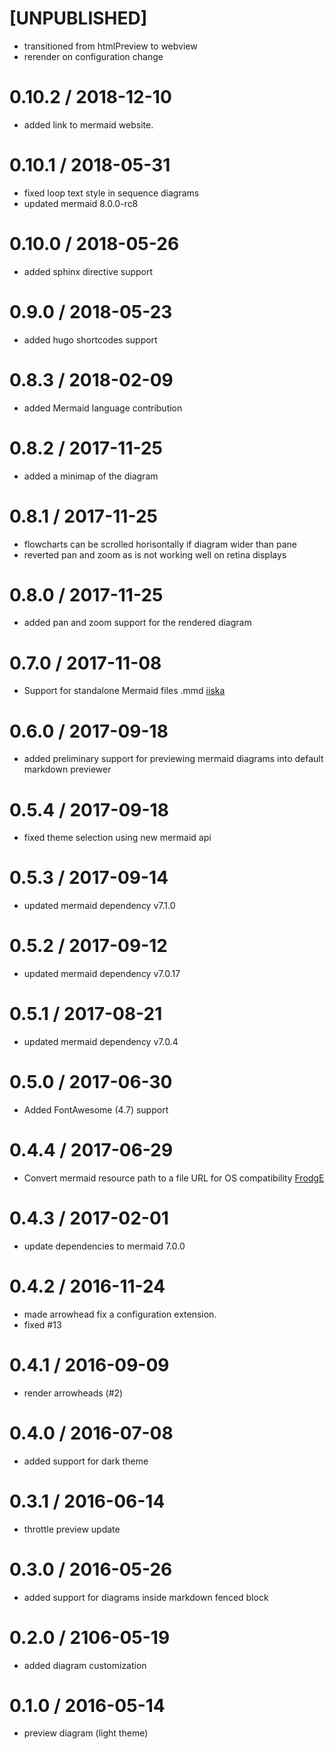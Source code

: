 # [UNPUBLISHED]

- transitioned from htmlPreview to webview
- rerender on configuration change

# 0.10.2 / 2018-12-10

- added link to mermaid website.

# 0.10.1 / 2018-05-31

- fixed loop text style in sequence diagrams
- updated mermaid 8.0.0-rc8

# 0.10.0 / 2018-05-26

- added sphinx directive support

# 0.9.0 / 2018-05-23

- added hugo shortcodes support

# 0.8.3 / 2018-02-09

- added Mermaid language contribution

# 0.8.2 / 2017-11-25

- added a minimap of the diagram

# 0.8.1 / 2017-11-25

- flowcharts can be scrolled horisontally if diagram wider than pane
- reverted pan and zoom as is not working well on retina displays

# 0.8.0 / 2017-11-25

- added pan and zoom support for the rendered diagram

# 0.7.0 / 2017-11-08

- Support for standalone Mermaid files .mmd [iiska](https://github.com/iiska)

# 0.6.0 / 2017-09-18

- added preliminary support for previewing mermaid diagrams into default markdown previewer

# 0.5.4 / 2017-09-18

- fixed theme selection using new mermaid api

# 0.5.3 / 2017-09-14

- updated mermaid dependency v7.1.0

# 0.5.2 / 2017-09-12

- updated mermaid dependency v7.0.17

# 0.5.1 / 2017-08-21

- updated mermaid dependency v7.0.4

# 0.5.0 / 2017-06-30

- Added FontAwesome (4.7) support

# 0.4.4 / 2017-06-29

- Convert mermaid resource path to a file URL for OS compatibility [FrodgE](https://github.com/FrodgE)

# 0.4.3 / 2017-02-01

- update dependencies to mermaid 7.0.0

# 0.4.2 / 2016-11-24

- made arrowhead fix a configuration extension.
- fixed #13

# 0.4.1 / 2016-09-09

- render arrowheads (#2)

# 0.4.0 / 2016-07-08

- added support for dark theme

# 0.3.1 / 2016-06-14

- throttle preview update

# 0.3.0 / 2016-05-26

- added support for diagrams inside markdown fenced block

# 0.2.0 / 2106-05-19

- added diagram customization

# 0.1.0 / 2016-05-14

- preview diagram (light theme)

